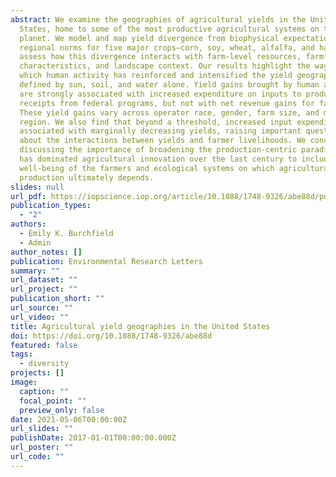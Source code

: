 ```yaml
---
abstract: We examine the geographies of agricultural yields in the United
  States, home to some of the most productive agricultural systems on the
  planet. We model and map yield divergence from biophysical expectations and
  regional norms for five major crops—corn, soy, wheat, alfalfa, and hay—and
  assess how this divergence interacts with farm-level resources, farm(er)
  characteristics, and landscape context. Our results highlight the ways in
  which human activity has reinforced and intensified the yield geographies
  defined by sun, soil, and water alone. Yield gains brought by human activity
  are strongly associated with increased expenditure on inputs to production and
  receipts from federal programs, but not with net revenue gains for farmers.
  These yield gains vary across operator race, gender, farm size, and major US
  region. We also find that beyond a threshold, increased input expenditure is
  associated with marginally decreasing yields, raising important questions
  about the interactions between yields and farmer livelihoods. We conclude by
  discussing the importance of broadening the production-centric paradigm that
  has dominated agricultural innovation over the last century to include the
  well-being of the farmers and ecological systems on which agricultural
  production ultimately depends.
slides: null
url_pdf: https://iopscience.iop.org/article/10.1088/1748-9326/abe88d/pdf
publication_types:
  - "2"
authors:
  - Emily K. Burchfield
  - Admin
author_notes: []
publication: Environmental Research Letters
summary: ""
url_dataset: ""
url_project: ""
publication_short: ""
url_source: ""
url_video: ""
title: Agricultural yield geographies in the United States
doi: https://doi.org/10.1088/1748-9326/abe88d
featured: false
tags:
  - diversity
projects: []
image:
  caption: ""
  focal_point: ""
  preview_only: false
date: 2021-05-06T00:00:00Z
url_slides: ""
publishDate: 2017-01-01T00:00:00.000Z
url_poster: ""
url_code: ""
---
```

